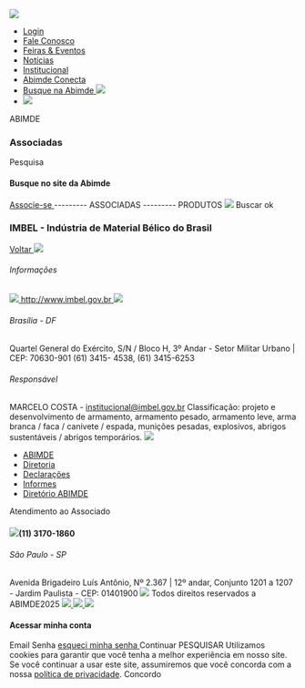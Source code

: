 [ ![](https://abimde.org.br/static/css/img/logotipo-abimde-topo.png) ](https://abimde.org.br/pt-br/)
  * [ Login ](https://abimde.org.br/pt-br/associado/associadas/imbel-industria-de-material-belico-do-brasil/#login_modal "Login")
  * [ Fale Conosco ](https://abimde.org.br/pt-br/institucional/fale-conosco/ "Fale Conosco")
  * [ Feiras & Eventos ](https://abimde.org.br/pt-br/eventos/ "Feiras & Eventos")
  * [ Notícias ](https://abimde.org.br/pt-br/noticias/ "Notícias")
  * [ Institucional ](https://abimde.org.br/pt-br/institucional/institucional/ "Institucional")
  * [ Abimde Conecta ](https://abimde-conecta.opensense.com.br/ "Abimde Conecta")
  * [ Busque na Abimde ![](https://abimde.org.br/static/css/img/icone-lupa-topo.png) ](https://abimde.org.br/pt-br/associado/associadas/imbel-industria-de-material-belico-do-brasil/#busca_modal "Busque na Abimde")
  * [ ![](https://abimde.org.br/static/css/img/icone-idioma-topo.png) ](https://abimde.org.br/pt-br/associado/associadas/imbel-industria-de-material-belico-do-brasil/)
[](javascript:set_language\('pt-br'\);) [](javascript:set_language\('es'\);) [](javascript:set_language\('en'\);)


ABIMDE 
###  Associadas 
Pesquisa
####  Busque no site da Abimde 
[ Associe-se ](https://abimde.org.br/pt-br/associado/por-que-se-associar/ "Associe-se")
--------- ASSOCIADAS
--------- PRODUTOS
![](https://abimde.org.br/static/css/img/icone-lupa-topo.png) Buscar
ok 
###  IMBEL - Indústria de Material Bélico do Brasil 
[ Voltar ](https://abimde.org.br/pt-br/associado/associadas/ "Voltar")
![](https://abimde.org.br/media/cache/d1/ff/d1ff8920900e9dc5b6d2070f7f164307.png)
######  Informações 
[ ![](https://abimde.org.br/static/css/img/iconsite.png) ](http://www.imbel.gov.br "Ir para o Site da Associada")
[ http://www.imbel.gov.br ](http://www.imbel.gov.br "Ir para o Site da Associada")
![](https://abimde.org.br/static/css/img/iconelocation.png)
###### Brasília - DF
Quartel General do Exército, S/N / Bloco H, 3º Andar - Setor Militar Urbano | CEP: 70630-901 (61) 3415- 4538, (61) 3415-6253 
###### Responsável
MARCELO COSTA - institucional@imbel.gov.br 
Classificação: projeto e desenvolvimento de armamento, armamento pesado, armamento leve, arma branca / faca / canivete / espada, munições pesadas, explosivos, abrigos sustentáveis / abrigos temporários. 
[ ![](https://abimde.org.br/static/css/img/logotipo-abimde-topo.png) ](https://abimde.org.br/pt-br/associado/associadas/imbel-industria-de-material-belico-do-brasil/)
  * [ ABIMDE ](https://abimde.org.br/pt-br/institucional/institucional/ "ABIMDE")
  * [ Diretoria ](https://abimde.org.br/pt-br/institucional/diretoria/abimde/ "Diretoria ABIMDE")
  * [ Declarações ](https://abimde.org.br/pt-br/declaracoes/exclusividade/ "Declarações")
  * [ Informes ](https://abimde.org.br/pt-br/institucional/informes/ "Informes")
  * [ Diretório ABIMDE ](https://abimde.org.br/pt-br/associado/associadas/ "Diretório ABIMDE")


Atendimento ao Associado 
####  ![](https://abimde.org.br/static/css/img/icone-telefone-rodape.png)(11) 3170-1860
######  São Paulo - SP 
Avenida Brigadeiro Luís Antônio, Nº 2.367 | 12º andar, Conjunto 1201 a 1207 - Jardim Paulista - CEP: 01401900 
![](https://abimde.org.br/static/css/img/abimde-39-anos.png)
Todos direitos reservados a ABIMDE2025 
[ ![](https://abimde.org.br/static/css/img/icone-facebook.png) ](https://pt-br.facebook.com/ABIMDE/ "Facebook") [ ![](https://abimde.org.br/static/css/img/icone-instagram.png) ](https://www.instagram.com/abimde/?hl=pt-br "Instagram") [ ![](https://abimde.org.br/static/css/img/icone-youtube.png) ](https://www.youtube.com/channel/UClrSzeiNXQzAhUwlCEFHPhQ "Youtube")
#### Acessar minha conta
Email
Senha [ esqueci minha senha  ](https://abimde.org.br/pt-br/acesso/redefinir-senha/)
Continuar 
PESQUISAR 
Utilizamos cookies para garantir que você tenha a melhor experiência em nosso site. Se você continuar a usar este site, assumiremos que você concorda com a nossa [política de privacidade](https://abimde.org.br/pt-br/institucional/politica-de-privacidade/). Concordo
